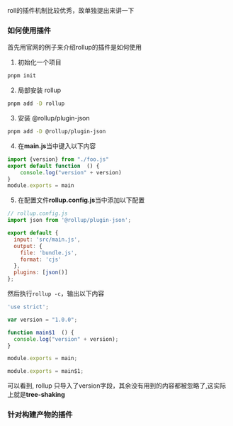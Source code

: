 roll的插件机制比较优秀，故单独提出来讲一下

### 如何使用插件
首先用官网的例子来介绍rollup的插件是如何使用
1. 初始化一个项目
```sh
pnpm init
```
2. 局部安装 rollup
```sh
pnpm add -D rollup
```
3. 安装 @rollup/plugin-json
```sh
pnpm add -D @rollup/plugin-json
```

4. 在**main.js**当中键入以下内容
```js
import {version} from "./foo.js"
export default function  () {
	console.log("version" + version)
}
module.exports = main
```
5. 在配置文件**rollup.config.js**当中添加以下配置
```js
// rollup.config.js
import json from '@rollup/plugin-json';

export default {
  input: 'src/main.js',
  output: {
    file: 'bundle.js',
    format: 'cjs'
  },
  plugins: [json()]
};
```
然后执行`rollup -c`，输出以下内容
```js
'use strict';

var version = "1.0.0";

function main$1  () {
  console.log("version" + version);
}

module.exports = main;

module.exports = main$1;
```

可以看到, rollup 只导入了version字段，其余没有用到的内容都被忽略了,这实际上就是**tree-shaking**

### 针对构建产物的插件
